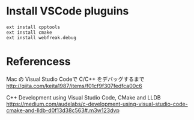 # Install VSCode pluguins
```
ext install cpptools
ext install cmake
ext install webfreak.debug
```

# Referencess
Mac の Visual Studio Codeで C/C++ をデバッグするまで
http://qiita.com/keita1987/items/f01cf9f307fedfca00c6

C++ Development using Visual Studio Code, CMake and LLDB
https://medium.com/audelabs/c-development-using-visual-studio-code-cmake-and-lldb-d0f13d38c563#.m3w123dvp
